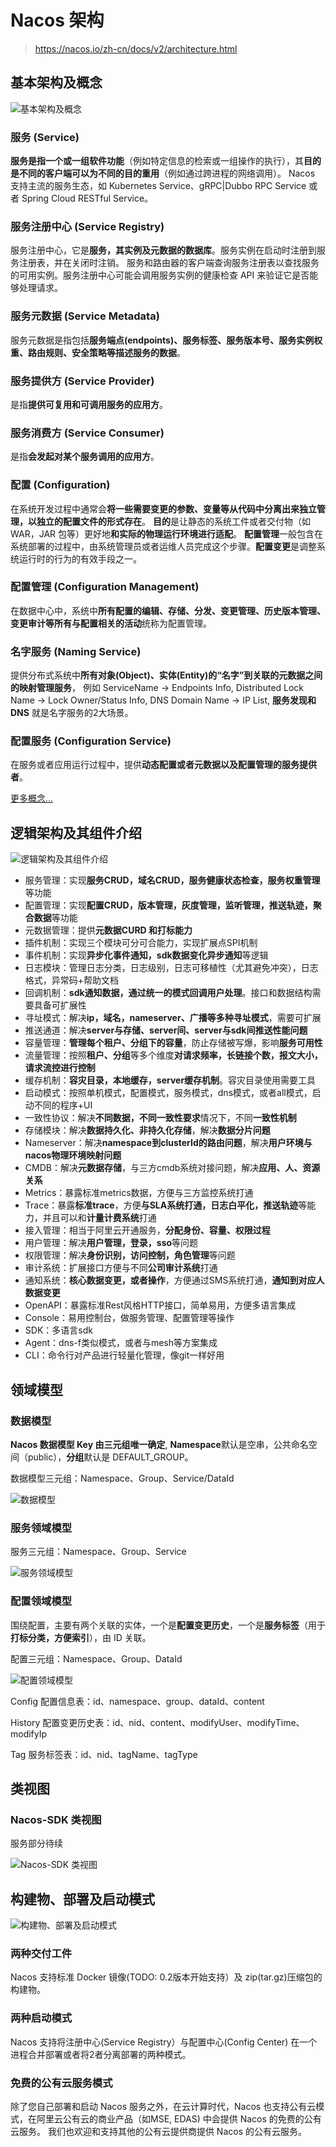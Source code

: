 

Nacos 架构
======
> https://nacos.io/zh-cn/docs/v2/architecture.html


## 基本架构及概念
![基本架构及概念](images/4.基本架构及概念.jpeg)

### 服务 (Service)
**服务是指一个或一组软件功能**（例如特定信息的检索或一组操作的执行），其**目的是不同的客户端可以为不同的目的重用**（例如通过跨进程的网络调用）。
Nacos 支持主流的服务生态，如 Kubernetes Service、gRPC|Dubbo RPC Service 或者 Spring Cloud RESTful Service。

### 服务注册中心 (Service Registry)
服务注册中心，它是**服务，其实例及元数据的数据库**。服务实例在启动时注册到服务注册表，并在关闭时注销。
服务和路由器的客户端查询服务注册表以查找服务的可用实例。服务注册中心可能会调用服务实例的健康检查 API 来验证它是否能够处理请求。

### 服务元数据 (Service Metadata)
服务元数据是指包括**服务端点(endpoints)、服务标签、服务版本号、服务实例权重、路由规则、安全策略等描述服务的数据**。

### 服务提供方 (Service Provider)
是指**提供可复用和可调用服务的应用方**。

### 服务消费方 (Service Consumer)
是指**会发起对某个服务调用的应用方**。

### 配置 (Configuration)
在系统开发过程中通常会**将一些需要变更的参数、变量等从代码中分离出来独立管理，以独立的配置文件的形式存在**。
**目的**是让静态的系统工件或者交付物（如 WAR，JAR 包等）更好地**和实际的物理运行环境进行适配**。
**配置管理**一般包含在系统部署的过程中，由系统管理员或者运维人员完成这个步骤。**配置变更**是调整系统运行时的行为的有效手段之一。

### 配置管理 (Configuration Management)
在数据中心中，系统中**所有配置的编辑、存储、分发、变更管理、历史版本管理、变更审计等所有与配置相关的活动**统称为配置管理。

### 名字服务 (Naming Service)
提供分布式系统中**所有对象(Object)、实体(Entity)的“名字”到关联的元数据之间的映射管理服务**，
例如 ServiceName -> Endpoints Info, Distributed Lock Name -> Lock Owner/Status Info, DNS Domain Name -> IP List, 
**服务发现和 DNS** 就是名字服务的2大场景。

### 配置服务 (Configuration Service)
在服务或者应用运行过程中，提供**动态配置或者元数据以及配置管理的服务提供者**。

[更多概念...](https://nacos.io/zh-cn/docs/v2/concepts.html)


## 逻辑架构及其组件介绍
![逻辑架构及其组件介绍](images/5.nacos-stru.drawio2.png)

- 服务管理：实现**服务CRUD，域名CRUD，服务健康状态检查，服务权重管理**等功能
- 配置管理：实现**配置CRUD，版本管理，灰度管理，监听管理，推送轨迹，聚合数据**等功能
- 元数据管理：提供**元数据CURD 和打标能力**
- 插件机制：实现三个模块可分可合能力，实现扩展点SPI机制
- 事件机制：实现**异步化事件通知，sdk数据变化异步通知**等逻辑
- 日志模块：管理日志分类，日志级别，日志可移植性（尤其避免冲突），日志格式，异常码+帮助文档
- 回调机制：**sdk通知数据，通过统一的模式回调用户处理**。接口和数据结构需要具备可扩展性
- 寻址模式：解决**ip，域名，nameserver、广播等多种寻址模式**，需要可扩展
- 推送通道：解决**server与存储、server间、server与sdk间推送性能问题**
- 容量管理：**管理每个租户、分组下的容量**，防止存储被写爆，影响**服务可用性**
- 流量管理：按照**租户、分组**等多个维度**对请求频率，长链接个数，报文大小，请求流控进行控制**
- 缓存机制：**容灾目录，本地缓存，server缓存机制**。容灾目录使用需要工具
- 启动模式：按照单机模式，配置模式，服务模式，dns模式，或者all模式，启动不同的程序+UI
- 一致性协议：解决**不同数据，不同一致性要求**情况下，不同**一致性机制**
- 存储模块：解决**数据持久化、非持久化存储**，解决**数据分片问题**
- Nameserver：解决**namespace到clusterId的路由问题**，解决**用户环境与nacos物理环境映射问题**
- CMDB：解决**元数据存储**，与三方cmdb系统对接问题，解决**应用、人、资源关系**
- Metrics：暴露标准metrics数据，方便与三方监控系统打通
- Trace：暴露**标准trace**，方便**与SLA系统打通，日志白平化，推送轨迹**等能力，并且可以和**计量计费系统**打通
- 接入管理：相当于阿里云开通服务，**分配身份、容量、权限过程**
- 用户管理：解决**用户管理，登录，sso**等问题
- 权限管理：解决**身份识别，访问控制，角色管理**等问题
- 审计系统：扩展接口方便与不同**公司审计系统**打通
- 通知系统：**核心数据变更，或者操作**，方便通过SMS系统打通，**通知到对应人数据变更**
- OpenAPI：暴露标准Rest风格HTTP接口，简单易用，方便多语言集成
- Console：易用控制台，做服务管理、配置管理等操作
- SDK：多语言sdk
- Agent：dns-f类似模式，或者与mesh等方案集成
- CLI：命令行对产品进行轻量化管理，像git一样好用


## 领域模型
### 数据模型
**Nacos 数据模型 Key 由三元组唯一确定**, **Namespace**默认是空串，公共命名空间（public），**分组**默认是 DEFAULT_GROUP。

数据模型三元组：Namespace、Group、Service/DataId

![数据模型](images/6.数据模型.jpeg)

### 服务领域模型

服务三元组：Namespace、Group、Service

![服务领域模型](images/7.服务领域模型.jpeg)

### 配置领域模型
围绕配置，主要有两个关联的实体，一个是**配置变更历史**，一个是**服务标签**（用于**打标分类，方便索引**），由 ID 关联。

配置三元组：Namespace、Group、DataId

![配置领域模型](images/8.配置领域模型.jpeg)

Config 配置信息表：id、namespace、group、dataId、content

History 配置变更历史表：id、nid、content、modifyUser、modifyTime、modifyIp

Tag 服务标签表：id、nid、tagName、tagType


## 类视图
### Nacos-SDK 类视图
服务部分待续

![Nacos-SDK 类视图](images/9.Nacos-SDK2类视图.png)


## 构建物、部署及启动模式
![构建物、部署及启动模式](images/10.构建物、部署及启动模式.png)

### 两种交付工件
Nacos 支持标准 Docker 镜像(TODO: 0.2版本开始支持）及 zip(tar.gz)压缩包的构建物。

### 两种启动模式
Nacos 支持将注册中心(Service Registry）与配置中心(Config Center) 在一个进程合并部署或者将2者分离部署的两种模式。

### 免费的公有云服务模式
除了您自己部署和启动 Nacos 服务之外，在云计算时代，Nacos 也支持公有云模式，在阿里云公有云的商业产品（如MSE, EDAS) 中会提供 Nacos 的免费的公有云服务。
我们也欢迎和支持其他的公有云提供商提供 Nacos 的公有云服务。

